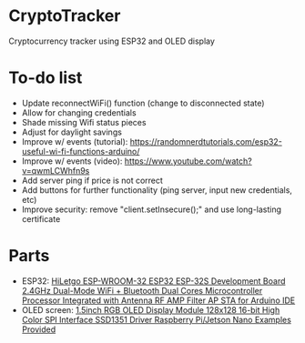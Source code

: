 # CryptoTracker
Cryptocurrency tracker using ESP32 and OLED display

# To-do list
- Update reconnectWiFi() function (change to disconnected state) 
- Allow for changing credentials 
- Shade missing Wifi status pieces 
- Adjust for daylight savings 
- Improve w/ events (tutorial): https://randomnerdtutorials.com/esp32-useful-wi-fi-functions-arduino/ 
- Improve w/ events (video): https://www.youtube.com/watch?v=qwmLCWhfn9s 
- Add server ping if price is not correct 
- Add buttons for further functionality (ping server, input new credentials, etc) 
- Improve security: remove "client.setInsecure();" and use long-lasting certificate 

# Parts
+ ESP32: [HiLetgo ESP-WROOM-32 ESP32 ESP-32S Development Board 2.4GHz Dual-Mode WiFi + Bluetooth Dual Cores Microcontroller Processor Integrated with Antenna RF AMP Filter AP STA for Arduino IDE](https://www.amazon.com/gp/product/B0718T232Z/ref=ppx_yo_dt_b_search_asin_title?ie=UTF8&psc=1) 
+ OLED screen: [1.5inch RGB OLED Display Module 128x128 16-bit High Color SPI Interface SSD1351 Driver Raspberry Pi/Jetson Nano Examples Provided](https://www.amazon.com/gp/product/B07D9NVJPZ/ref=ppx_yo_dt_b_search_asin_title?ie=UTF8&psc=1) 
